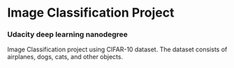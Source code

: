 # Image Classification Project
### Udacity deep learning nanodegree
Image Classification project using CIFAR-10 dataset. The dataset consists of airplanes, dogs, cats, and other objects.

